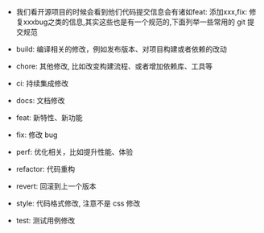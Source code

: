 
- 我们看开源项目的时候会看到他们代码提交信息会有诸如feat: 添加xxx,fix: 修复xxxbug之类的信息,其实这些也是有一个规范的,下面列举一些常用的 git 提交规范

- build: 编译相关的修改，例如发布版本、对项目构建或者依赖的改动
- chore: 其他修改, 比如改变构建流程、或者增加依赖库、工具等
- ci: 持续集成修改
- docs: 文档修改
- feat: 新特性、新功能
- fix: 修改 bug
- perf: 优化相关，比如提升性能、体验
- refactor: 代码重构
- revert: 回滚到上一个版本
- style: 代码格式修改, 注意不是 css 修改
- test: 测试用例修改
